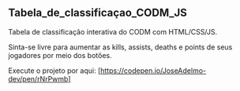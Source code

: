 ## Tabela_de_classificaçao_CODM_JS

Tabela de classificação interativa do CODM com HTML/CSS/JS.

Sinta-se livre para aumentar as kills, assists, deaths e points de seus jogadores por meio dos botões.

Execute o projeto por aqui: [https://codepen.io/JoseAdelmo-dev/pen/rNrPwmb]
